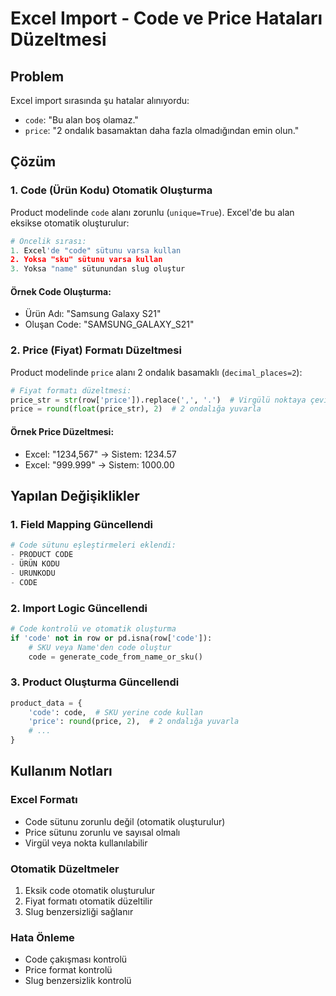 # Excel Import - Code ve Price Hataları Düzeltmesi

## Problem

Excel import sırasında şu hatalar alınıyordu:
- `code`: "Bu alan boş olamaz."
- `price`: "2 ondalık basamaktan daha fazla olmadığından emin olun."

## Çözüm

### 1. Code (Ürün Kodu) Otomatik Oluşturma

Product modelinde `code` alanı zorunlu (`unique=True`). Excel'de bu alan eksikse otomatik oluşturulur:

```python
# Öncelik sırası:
1. Excel'de "code" sütunu varsa kullan
2. Yoksa "sku" sütunu varsa kullan  
3. Yoksa "name" sütunundan slug oluştur
```

#### Örnek Code Oluşturma:
- Ürün Adı: "Samsung Galaxy S21"
- Oluşan Code: "SAMSUNG_GALAXY_S21"

### 2. Price (Fiyat) Formatı Düzeltmesi

Product modelinde `price` alanı 2 ondalık basamaklı (`decimal_places=2`):

```python
# Fiyat formatı düzeltmesi:
price_str = str(row['price']).replace(',', '.')  # Virgülü noktaya çevir
price = round(float(price_str), 2)  # 2 ondalığa yuvarla
```

#### Örnek Price Düzeltmesi:
- Excel: "1234,567" → Sistem: 1234.57
- Excel: "999.999" → Sistem: 1000.00

## Yapılan Değişiklikler

### 1. Field Mapping Güncellendi
```python
# Code sütunu eşleştirmeleri eklendi:
- PRODUCT CODE
- ÜRÜN KODU 
- URUNKODU
- CODE
```

### 2. Import Logic Güncellendi
```python
# Code kontrolü ve otomatik oluşturma
if 'code' not in row or pd.isna(row['code']):
    # SKU veya Name'den code oluştur
    code = generate_code_from_name_or_sku()
```

### 3. Product Oluşturma Güncellendi
```python
product_data = {
    'code': code,  # SKU yerine code kullan
    'price': round(price, 2),  # 2 ondalığa yuvarla
    # ...
}
```

## Kullanım Notları

### Excel Formatı
- Code sütunu zorunlu değil (otomatik oluşturulur)
- Price sütunu zorunlu ve sayısal olmalı
- Virgül veya nokta kullanılabilir

### Otomatik Düzeltmeler
1. Eksik code otomatik oluşturulur
2. Fiyat formatı otomatik düzeltilir
3. Slug benzersizliği sağlanır

### Hata Önleme
- Code çakışması kontrolü
- Price format kontrolü
- Slug benzersizlik kontrolü